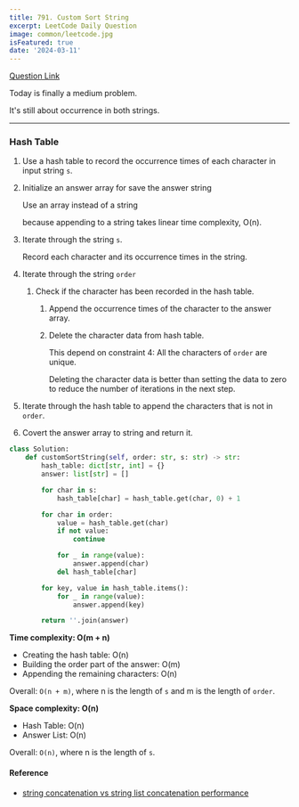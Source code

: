 ```yaml
---
title: 791. Custom Sort String
excerpt: LeetCode Daily Question
image: common/leetcode.jpg
isFeatured: true
date: '2024-03-11'
---
```


[Question Link](https://leetcode.com/problems/custom-sort-string/description/)

Today is finally a medium problem.

It's still about occurrence in both strings.

---

### Hash Table

1. Use a hash table to record the occurrence times of each character in input string `s`.

2. Initialize an answer array for save the answer string

   Use an array instead of a string

   because appending to a string takes linear time complexity, O(n).

3. Iterate through the string `s`.

   Record each character and its occurrence times in the string.

4. Iterate through the string `order`

   1. Check if the character has been recorded in the hash table.

      1. Append the occurrence times of the character to the answer array.

      2. Delete the character data from hash table.

         This depend on constraint 4: All the characters of `order` are unique.

         Deleting the character data is better than setting the data to zero to reduce the number of iterations in the next step.

5. Iterate through the hash table to append the characters that is not in `order`.

6. Covert the answer array to string and return it.

```python
class Solution:
    def customSortString(self, order: str, s: str) -> str:
        hash_table: dict[str, int] = {}
        answer: list[str] = []

        for char in s:
            hash_table[char] = hash_table.get(char, 0) + 1

        for char in order:
            value = hash_table.get(char)
            if not value:
                continue

            for _ in range(value):
                answer.append(char)
            del hash_table[char]

        for key, value in hash_table.items():
            for _ in range(value):
                answer.append(key)

        return ''.join(answer)
```

**Time complexity: O(m + n)**

- Creating the hash table: O(n)
- Building the order part of the answer: O(m)
- Appending the remaining characters: O(n)

Overall: `O(n + m)`, where n is the length of `s` and m is the length of `order`.

**Space complexity: O(n)**

- Hash Table: O(n)
- Answer List: O(n)

Overall: `O(n)`, where n is the length of `s`.

#### Reference

- [string concatenation vs string list concatenation performance](https://dev.to/fayomihorace/python-how-simple-string-concatenation-can-kill-your-code-performance-2636)
